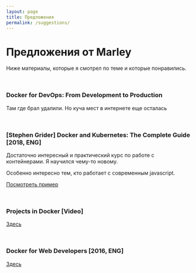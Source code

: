 ```yaml
---
layout: page
title: Предложения
permalink: /suggestions/
---
```


# Предложения от Marley

Ниже материалы, которые я смотрел по теме и которые понравились.

<br/>

### Docker for DevOps: From Development to Production

Там где брал удалили. Но куча мест в интернете еще осталась

<br/>

### [Stephen Grider] Docker and Kubernetes: The Complete Guide [2018, ENG]

Достаточно интересный и практический курс по работе с контейнерами. Я научился чему-то новому.

Особенно интересно тем, кто работает с современным javascript.

<a href="https://github.com/marley-nodejs/Docker-and-Kubernetes-The-Complete-Guide">Посмотреть пример</a>

<br/>

### Projects in Docker [Video]

<a href="https://github.com/marley-nodejs/Projects-in-Docker">Здесь</a>

<br/>

### Docker for Web Developers [2016, ENG]

<a href="https://bitbucket.org/marley-nodejs/docker-for-web-developers/">Здесь</a>

